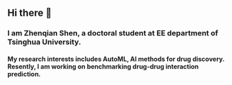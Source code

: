 ## Hi there 👋

### I am Zhenqian Shen, a doctoral student at EE department of Tsinghua University. 

#### My research interests includes AutoML, AI methods for drug discovery. Resently, I am working on benchmarking drug-drug interaction prediction. 



<!--
**zgs0314/zgs0314** is a ✨ _special_ ✨ repository because its `README.md` (this file) appears on your GitHub profile.

Here are some ideas to get you started:

- 🔭 I’m currently working on ...
- 🌱 I’m currently learning ...
- 👯 I’m looking to collaborate on ...
- 🤔 I’m looking for help with ...
- 💬 Ask me about ...
- 📫 How to reach me: ...
- 😄 Pronouns: ...
- ⚡ Fun fact: ...
-->
